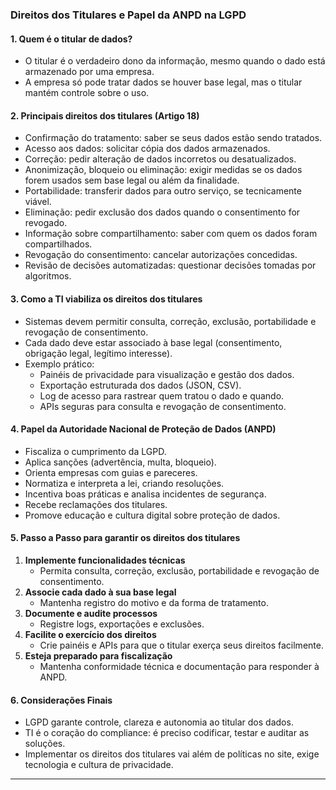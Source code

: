 ### Direitos dos Titulares e Papel da ANPD na LGPD

#### 1. Quem é o titular de dados?

- O titular é o verdadeiro dono da informação, mesmo quando o dado está armazenado por uma empresa.
- A empresa só pode tratar dados se houver base legal, mas o titular mantém controle sobre o uso.

#### 2. Principais direitos dos titulares (Artigo 18)

- Confirmação do tratamento: saber se seus dados estão sendo tratados.
- Acesso aos dados: solicitar cópia dos dados armazenados.
- Correção: pedir alteração de dados incorretos ou desatualizados.
- Anonimização, bloqueio ou eliminação: exigir medidas se os dados forem usados sem base legal ou além da finalidade.
- Portabilidade: transferir dados para outro serviço, se tecnicamente viável.
- Eliminação: pedir exclusão dos dados quando o consentimento for revogado.
- Informação sobre compartilhamento: saber com quem os dados foram compartilhados.
- Revogação do consentimento: cancelar autorizações concedidas.
- Revisão de decisões automatizadas: questionar decisões tomadas por algoritmos.

#### 3. Como a TI viabiliza os direitos dos titulares

- Sistemas devem permitir consulta, correção, exclusão, portabilidade e revogação de consentimento.
- Cada dado deve estar associado à base legal (consentimento, obrigação legal, legítimo interesse).
- Exemplo prático:
  - Painéis de privacidade para visualização e gestão dos dados.
  - Exportação estruturada dos dados (JSON, CSV).
  - Log de acesso para rastrear quem tratou o dado e quando.
  - APIs seguras para consulta e revogação de consentimento.

#### 4. Papel da Autoridade Nacional de Proteção de Dados (ANPD)

- Fiscaliza o cumprimento da LGPD.
- Aplica sanções (advertência, multa, bloqueio).
- Orienta empresas com guias e pareceres.
- Normatiza e interpreta a lei, criando resoluções.
- Incentiva boas práticas e analisa incidentes de segurança.
- Recebe reclamações dos titulares.
- Promove educação e cultura digital sobre proteção de dados.

#### 5. Passo a Passo para garantir os direitos dos titulares

1. **Implemente funcionalidades técnicas**
   - Permita consulta, correção, exclusão, portabilidade e revogação de consentimento.
2. **Associe cada dado à sua base legal**
   - Mantenha registro do motivo e da forma de tratamento.
3. **Documente e audite processos**
   - Registre logs, exportações e exclusões.
4. **Facilite o exercício dos direitos**
   - Crie painéis e APIs para que o titular exerça seus direitos facilmente.
5. **Esteja preparado para fiscalização**
   - Mantenha conformidade técnica e documentação para responder à ANPD.

#### 6. Considerações Finais

- LGPD garante controle, clareza e autonomia ao titular dos dados.
- TI é o coração do compliance: é preciso codificar, testar e auditar as soluções.
- Implementar os direitos dos titulares vai além de políticas no site, exige tecnologia e cultura de privacidade.

---
